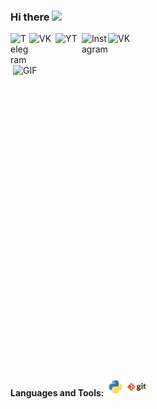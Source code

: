 ### Hi there <img src="https://media.giphy.com/media/J60klcdfVdpryi1u78/giphy.gif"  width="75px">
<a href="https://t.me/haxahx">
  <img align="left" alt="Telegram" width="30px"src="https://media.giphy.com/media/ZcdZ7ldgeIhfesqA6E/giphy.gif"/>
</a>
<a href="https://vk.com/tadaborisu">
  <img align="left" alt="VK" width="42px"src="https://media.giphy.com/media/29pcvEmID8PNB2W3u5/giphy.gif"/>
</a>
<a href="https://www.youtube.com/channel/UCIgXF8t4Ow-y0Hi27MNDfHA?view_as=subscriber">
  <img align="left" alt="YT" width="42px"src="https://media.giphy.com/media/29pcvEmID8PNB2W3u5/giphy.gif"/>
</a>
<a href="https://vk.com/tadaborisu">
  <img align="left" alt="Instagram" width="42px"src="https://media.giphy.com/media/lsAmuPLNrPlA7kIj7w/giphy.gif"/>
</a>
<a href="https://www.instagram.com/tadaborisu/">
  <img align="left" alt="VK" width="42px"src="https://media.giphy.com/media/SwyH7oWi2vhkOjCwiJ/giphy.gif"/>
</a>

<br/>
<img align="right" alt="GIF" src="https://media.giphy.com/media/Wrh9kE5Sg4N8YS8Vol/giphy.gif" width="500" height="500"/>

**Languages and Tools:**
<code><img height="30" src="https://raw.githubusercontent.com/github/explore/80688e429a7d4ef2fca1e82350fe8e3517d3494d/topics/python/python.png"></code>
<code><img height="30" src="https://raw.githubusercontent.com/github/explore/80688e429a7d4ef2fca1e82350fe8e3517d3494d/topics/git/git.png"></code>
